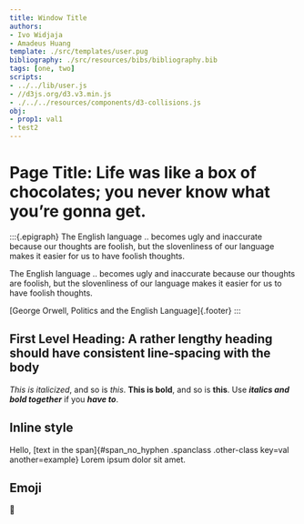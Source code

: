 ```yaml
---
title: Window Title
authors:
- Ivo Widjaja
- Amadeus Huang
template: ./src/templates/user.pug
bibliography: ./src/resources/bibs/bibliography.bib
tags: [one, two]
scripts:
- ../../lib/user.js 
- //d3js.org/d3.v3.min.js
- ./../../resources/components/d3-collisions.js
obj:
- prop1: val1
- test2
---
```

Page Title: Life was like a box of chocolates; you never know what you’re gonna get.
==========

:::{.epigraph}
  The English language .. becomes ugly and inaccurate because our thoughts are foolish, but the slovenliness of our language makes it easier for us to have foolish thoughts.

  The English language .. becomes ugly and inaccurate because our thoughts are foolish, but the slovenliness of our language makes it easier for us to have foolish thoughts.

  [George Orwell, Politics and the English Language]{.footer}
:::

First Level Heading: A rather lengthy heading should have consistent line-spacing with the body 
------

_This is italicized_, and so is _this_.
**This is bold**, and so is **this**.
Use **_italics and bold together_** if you **_have to_**.

## Inline style

<style type="text/sass">
.spanclass
  color: blue
</style>

Hello, [text in the span]{#span_no_hyphen .spanclass .other-class key=val another=example} Lorem ipsum dolor sit amet.

## Emoji

:dog: